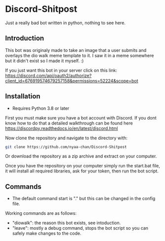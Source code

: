 # Discord-Shitpost

Just a really bad bot written in python, nothing to see here.

## Introduction

This bot was originaly made to take an image that a user submits and overlays the dio walk meme template to it. I saw it in a meme somewhere but it didn't exist so I made it myself. :)

If you just want this bot in your server click on this link: https://discord.com/api/oauth2/authorize?client_id=676919574679257158&permissions=52224&scope=bot

## Installation

* Requires Python 3.8 or later

First you must make sure you have a bot account with Discord. If you dont know how to do that a detailed walkthrough can be found here https://discordpy.readthedocs.io/en/latest/discord.html

Now clone the repository and navigate to the directory with:

```sh
git clone https://github.com/nyaa-chan/Discord-Shitpost
```

Or download the repository as a zip archive and extract on your computer.

Once you have the repository on your computer simply run the start.bat file, it will install all required libraries, ask for your token, then run the bot script.

## Commands

* The default command start is "." but this can be changed in the config file.

Working commands are as follows:

* "diowalk": the reason this bot exists, see intoduction.
* "leave": mostly a debug command, stops the bot script so you can safely make changes to the code.
